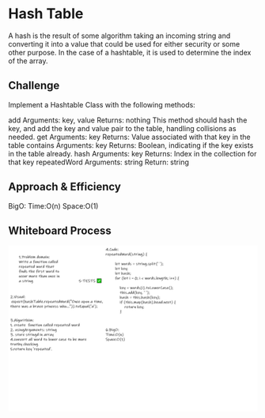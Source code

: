 # Hash Table
<!-- Short summary or background information -->
A hash is the result of some algorithm taking an incoming string and converting it into a value that could be used for either security or some other purpose. In the case of a hashtable, it is used to determine the index of the array.

## Challenge
<!-- Description of the challenge -->
Implement a Hashtable Class with the following methods:

add
Arguments: key, value
Returns: nothing
This method should hash the key, and add the key and value pair to the table, handling collisions as needed.
get
Arguments: key
Returns: Value associated with that key in the table
contains
Arguments: key
Returns: Boolean, indicating if the key exists in the table already.
hash
Arguments: key
Returns: Index in the collection for that key
repeatedWord
Arguments: string
Return: string

## Approach & Efficiency
<!-- What approach did you take? Why? What is the Big O space/time for this approach? -->
BigO:
Time:O(n)
Space:O(1)

## Whiteboard Process
<!-- Embedded whiteboard image -->
![repeatedWord](/code-challenge31/repeatedWord.png)
